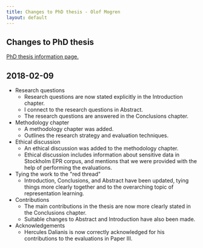 ```yaml
---
title: Changes to PhD thesis - Olof Mogren
layout: default
---
```


<section>
<div class="inner">
<div class="block block-copy">
                        
# Changes to PhD thesis

[PhD thesis information page.](/phd/)

## 2018-02-09


* Research questions
    - Research questions are now stated explicitly in the Introduction chapter.
    - I connect to the research questions in Abstract.
    - The research questions are answered in the Conclusions chapter.
* Methodology chapter
    - A methodology chapter was added.
    - Outlines the research strategy and evaluation techniques.
* Ethical discussion
    - An ethical discussion was added to the methodology chapter.
    - Ethical discussion includes information about sensitive data in Stockholm EPR corpus, and mentions that we were provided with the help of performing the evaluations.
* Tying the work to the "red thread"
    - Introduction, Conclusions, and Abstract have been updated, tying things more clearly together and to the overarching topic of representation learning.
* Contributions
    - The main contributions in the thesis are now more clearly stated in the Conclusions chapter.
    - Suitable changes to Abstract and Introduction have also been made.
* Acknowledgements
    - Hercules Dalianis is now correctly acknowledged for his contributions to the evaluations in Paper III.

</div>
</div>
</section>

